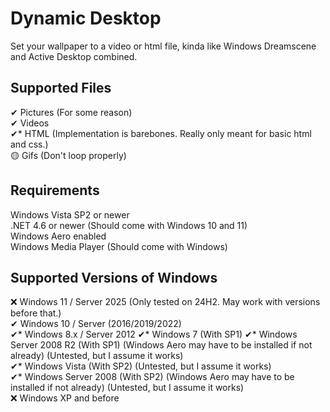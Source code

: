 # Dynamic Desktop
Set your wallpaper to a video or html file, kinda like Windows Dreamscene and Active Desktop combined.
## Supported Files
✔ Pictures (For some reason)  
✔ Videos  
✔* HTML (Implementation is barebones. Really only meant for basic html and css.)  
🟡 Gifs (Don't loop properly)  
## Requirements
Windows Vista SP2 or newer  
.NET 4.6 or newer (Should come with Windows 10 and 11)  
Windows Aero enabled  
Windows Media Player (Should come with Windows)
## Supported Versions of Windows
❌ Windows 11 / Server 2025 (Only tested on 24H2. May work with versions before that.)  
✔ Windows 10 / Server (2016/2019/2022)  
✔* Windows 8.x / Server 2012
✔* Windows 7 (With SP1)
✔* Windows Server 2008 R2 (With SP1) (Windows Aero may have to be installed if not already) (Untested, but I assume it works)  
✔* Windows Vista (With SP2) (Untested, but I assume it works)  
✔* Windows Server 2008 (With SP2) (Windows Aero may have to be installed if not already) (Untested, but I assume it works)  
❌ Windows XP and before

